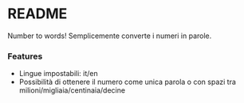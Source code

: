 # README #

Number to words! Semplicemente converte i numeri in parole.

### Features ###

* Lingue impostabili: it/en
* Possibilità di ottenere il numero come unica parola o con spazi tra milioni/migliaia/centinaia/decine